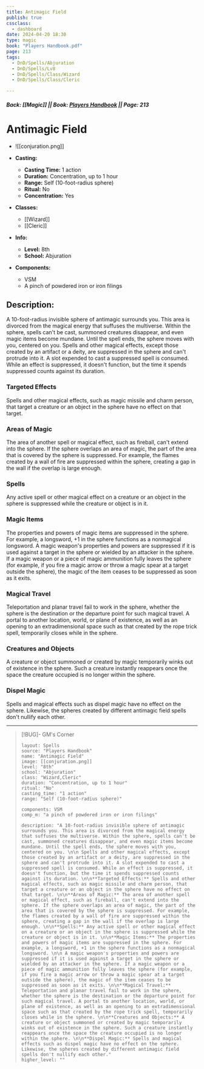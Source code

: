```yaml
---
title: Antimagic Field
publish: true
cssclass:
  - dashboard
date: 2024-04-20 18:30
type: magic
book: "Players Handbook.pdf"
page: 213
tags:
  - DnD/Spells/Abjuration
  - DnD/Spells/Lv8
  - DnD/Spells/Class/Wizard
  - DnD/Spells/Class/Cleric

---
```


##### Back: [[Magic]] || Book: [Players Handbook](https://drive.google.com/drive/folders/1O5bhpYizcIT5xxAoLOuzCRht_PVS7VSG?usp=sharing) || Page: 213

# Antimagic Field
- ![[conjuration.png]]
- **Casting:**
    - **Casting Time:** 1 action
    - **Duration:** Concentration, up to 1 hour
    - **Range:** Self (10-foot-radius sphere)
    - **Ritual:** No
    - **Concentration:** Yes
- **Classes:**
    - [[Wizard]]
    - [[Cleric]]

- **Info:**
    - **Level:** 8th
    - **School:** Abjuration
- **Components:**
    - VSM
    - A pinch of powdered iron or iron filings

## Description:
A 10-foot-radius invisible sphere of antimagic surrounds you. This area is divorced from the magical energy that suffuses the multiverse. Within the sphere, spells can't be cast, summoned creatures disappear, and even magic items become mundane. Until the spell ends, the sphere moves with you, centered on you. 
 Spells and other magical effects, except those created by an artifact or a deity, are suppressed in the sphere and can't protrude into it. A slot expended to cast a suppressed spell is consumed. While an effect is suppressed, it doesn't function, but the time it spends suppressed counts against its duration. 

### Targeted Effects
Spells and other magical effects, such as magic missile and charm person, that target a creature or an object in the sphere have no effect on that target. 

### Areas of Magic 
The area of another spell or magical effect, such as fireball, can't extend into the sphere. If the sphere overlaps an area of magic, the part of the area that is covered by the sphere is suppressed. For example, the flames created by a wall of fire are suppressed within the sphere, creating a gap in the wall if the overlap is large enough. 

### Spells
Any active spell or other magical effect on a creature or an object in the sphere is suppressed while the creature or object is in it. 

### Magic Items
The properties and powers of magic items are suppressed in the sphere. For example, a longsword, +1 in the sphere functions as a nonmagical longsword. 
 A magic weapon's properties and powers are suppressed if it is used against a target in the sphere or wielded by an attacker in the sphere. If a magic weapon or a piece of magic ammunition fully leaves the sphere (for example, if you fire a magic arrow or throw a magic spear at a target outside the sphere), the magic of the item ceases to be suppressed as soon as it exits. 

### Magical Travel
Teleportation and planar travel fail to work in the sphere, whether the sphere is the destination or the departure point for such magical travel. A portal to another location, world, or plane of existence, as well as an opening to an extradimensional space such as that created by the rope trick spell, temporarily closes while in the sphere. 

### Creatures and Objects
A creature or object summoned or created by magic temporarily winks out of existence in the sphere. Such a creature instantly reappears once the space the creature occupied is no longer within the sphere. 

### Dispel Magic
Spells and magical effects such as dispel magic have no effect on the sphere. Likewise, the spheres created by different antimagic field spells don't nullify each other.



---

> [!BUG]- GM's Corner
>
> ```statblock
> layout: Spells
> source: "Players Handbook"
> name: "Antimagic Field"
> image: [[conjuration.png]]
> level: "8th"
> school: "Abjuration"
> class: "Wizard,Cleric"
> duration: "Concentration, up to 1 hour"
> ritual: "No"
> casting_time: "1 action"
> range: "Self (10-foot-radius sphere)"
>
> components: VSM
> comp_m: "a pinch of powdered iron or iron filings"
>
> description: "A 10-foot-radius invisible sphere of antimagic surrounds you. This area is divorced from the magical energy that suffuses the multiverse. Within the sphere, spells can't be cast, summoned creatures disappear, and even magic items become mundane. Until the spell ends, the sphere moves with you, centered on you. \n\n Spells and other magical effects, except those created by an artifact or a deity, are suppressed in the sphere and can't protrude into it. A slot expended to cast a suppressed spell is consumed. While an effect is suppressed, it doesn't function, but the time it spends suppressed counts against its duration. \n\n**Targeted Effects:** Spells and other magical effects, such as magic missile and charm person, that target a creature or an object in the sphere have no effect on that target. \n\n**Areas of Magic:** The area of another spell or magical effect, such as fireball, can't extend into the sphere. If the sphere overlaps an area of magic, the part of the area that is covered by the sphere is suppressed. For example, the flames created by a wall of fire are suppressed within the sphere, creating a gap in the wall if the overlap is large enough. \n\n**Spells:** Any active spell or other magical effect on a creature or an object in the sphere is suppressed while the creature or object is in it. \n\n**Magic Items:** The properties and powers of magic items are suppressed in the sphere. For example, a longsword, +1 in the sphere functions as a nonmagical longsword. \n\n A magic weapon's properties and powers are suppressed if it is used against a target in the sphere or wielded by an attacker in the sphere. If a magic weapon or a piece of magic ammunition fully leaves the sphere (for example, if you fire a magic arrow or throw a magic spear at a target outside the sphere), the magic of the item ceases to be suppressed as soon as it exits. \n\n**Magical Travel:** Teleportation and planar travel fail to work in the sphere, whether the sphere is the destination or the departure point for such magical travel. A portal to another location, world, or plane of existence, as well as an opening to an extradimensional space such as that created by the rope trick spell, temporarily closes while in the sphere. \n\n**Creatures and Objects:** A creature or object summoned or created by magic temporarily winks out of existence in the sphere. Such a creature instantly reappears once the space the creature occupied is no longer within the sphere. \n\n**Dispel Magic:** Spells and magical effects such as dispel magic have no effect on the sphere. Likewise, the spheres created by different antimagic field spells don't nullify each other."
> higher_level: ""
> ```
